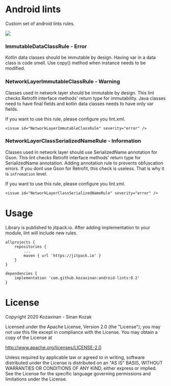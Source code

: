 # Android lints
Custom set of android lints rules.

[![](https://jitpack.io/v/kozaxinan/android-lints.svg)](https://jitpack.io/#kozaxinan/android-lints)

### ImmutableDataClassRule - Error
Kotlin data classes should be immutable by design. Having var in a data class is code smell. Use copy() method when instance needs to be modified.

### NetworkLayerImmutableClassRule - Warning
Classes used in network layer should be immutable by design. This lint checks Retrofit interface methods' return type for immutability. Java classes need to have final fields and kotlin data classes needs to have only var fields.

If you want to use this rule, please configure you lint.xml.
```
<issue id="NetworkLayerImmutableClassRule" severity="error" />
```

### NetworkLayerClassSerializedNameRule - Information
Classes used in network layer should use SerializedName annotation for Gson. This lint checks Retrofit interface methods' return type for SerializedName annotation. Adding annotation rule to prevents obfuscation errors. If you dont use Gson for Retrofit, this check is useless. That is why it is `infromation` level. 

If you want to use this rule, please configure you lint.xml. 
```
<issue id="NetworkLayerClassSerializedNameRule" severity="error" />
```

# Usage
Library is published to jitpack.io. After adding implementation to your module, lint will include new rules. 

```
allprojects {
    repositories {
        ...
        maven { url 'https://jitpack.io' }
    }
}

dependencies {
    implementation 'com.github.kozaxinan:android-lints:0.2'
}
```


# License

Copyright 2020 Kozaxinan - Sinan Kozak

Licensed under the Apache License, Version 2.0 (the "License");
you may not use this file except in compliance with the License.
You may obtain a copy of the License at

   http://www.apache.org/licenses/LICENSE-2.0

Unless required by applicable law or agreed to in writing, software
distributed under the License is distributed on an "AS IS" BASIS,
WITHOUT WARRANTIES OR CONDITIONS OF ANY KIND, either express or implied.
See the License for the specific language governing permissions and
limitations under the License.
